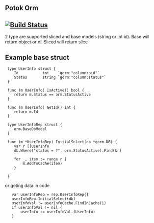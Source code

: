 ## Potok Orm
[![Build Status](https://travis-ci.org/adtechpotok/go-orm.svg?branch=master)](https://travis-ci.org/adtechpotok/go-orm)
-
2 type are supported sliced and base models (string or int id).
Base will return object or nil
Sliced will return slice
## Example base struct
```
 type UserInfo struct {
 	Id           int    `gorm:"column:oid"`
 	Status       string `gorm:"column:status"`
 }
 
 func (m UserInfo) IsActive() bool {
 	return m.Status == orm.StatusActive
 }
 
 func (m UserInfo) GetId() int {
 	return m.Id
 }
 
 type UserInfoRep struct {
 	orm.BaseDbModel
 }
 
 func (m *UserInfoRep) InitialSelect(db *gorm.DB) {
 	var r []UserInfo
 	db.Where("status = ?", orm.StatusActive).Find(&r)
 
 	for _, item := range r {
 		m.AddToCache(item)
 	}
 
 }
```
or geting data in code
 ```$xslt
	var userInfoRep = rep.UserInfoRep{}
	userInfoRep.InitialSelect(db)
	userInfoVal := userInfoCache.FindInCache(1)
	if userInfoVal != nil {
		userInfo := userInfoVal.(UserInfo)
	}
```